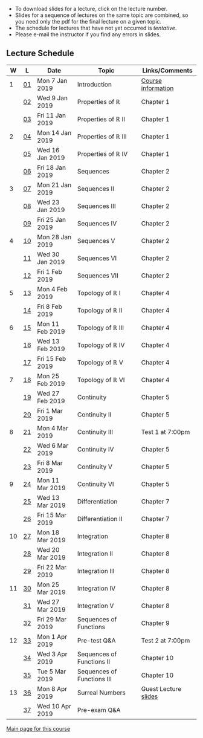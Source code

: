 * To download slides for a lecture, click on the lecture number.
* Slides for a sequence of lectures on the same topic are combined, so you need only the pdf for the final lecture on a given topic.
* The schedule for lectures that have not yet occurred is _tentative_.
* Please e-mail the instructor if you find any errors in slides.

## Lecture Schedule

| W | L | Date | Topic | Links/Comments |
|---|---|------|-------|----------------|
| 1 | [01](3al01_2019.pdf) | Mon 7 Jan 2019 | Introduction |  [Course information](../handouts/3ainfo_2019.pdf) |
|  | [02](3al02_2019.pdf) | Wed 9 Jan 2019 | Properties of &#8477; |  Chapter 1 |
|  | [03](3al03_2019.pdf) | Fri 11 Jan 2019 | Properties of &#8477; II |  Chapter 1 |
| 2 | [04](3al04_2019.pdf) | Mon 14 Jan 2019 | Properties of &#8477; III |  Chapter 1 |
|  | [05](3al05_2019.pdf) | Wed 16 Jan 2019 | Properties of &#8477; IV |  Chapter 1 |
|  | [06](3al06_2019.pdf) | Fri 18 Jan 2019 | Sequences |  Chapter 2 |
| 3 | [07](3al07_2019.pdf) | Mon 21 Jan 2019 | Sequences II |  Chapter 2 |
|  | [08](3al08_2019.pdf) | Wed 23 Jan 2019 | Sequences III |  Chapter 2 |
|  | [09](3al09_2019.pdf) | Fri 25 Jan 2019 | Sequences IV |  Chapter 2 |
| 4 | [10](3al10_2019.pdf) | Mon 28 Jan 2019 | Sequences V |  Chapter 2 |
|  | [11](3al11_2019.pdf) | Wed 30 Jan 2019 | Sequences VI |  Chapter 2 |
|  | [12](3al12_2019.pdf) | Fri 1 Feb 2019 | Sequences VII |  Chapter 2 |
| 5 | [13](3al13_2019.pdf) | Mon 4 Feb 2019 | Topology of &#8477; I | Chapter 4 |
|  | [14](3al14_2019.pdf) | Fri 8 Feb 2019 | Topology of &#8477; II | Chapter 4 |
| 6 | [15](3al15_2019.pdf) | Mon 11 Feb 2019 | Topology of &#8477; III | Chapter 4 |
|  | [16](3al16_2019.pdf) | Wed 13 Feb 2019 | Topology of &#8477; IV | Chapter 4 |
|  | [17](3al17_2019.pdf) | Fri 15 Feb 2019 | Topology of &#8477; V | Chapter 4 |
| 7 | [18](3al18_2019.pdf) | Mon 25 Feb 2019 | Topology of &#8477; VI | Chapter 4 |
|  | [19](3al19_2019.pdf) | Wed 27 Feb 2019 | Continuity | Chapter 5 |
|  | [20](3al20_2019.pdf) | Fri 1 Mar 2019 | Continuity II | Chapter 5 |
| 8 | [21](3al21_2019.pdf) | Mon 4 Mar 2019 | Continuity III | Test 1 at 7:00pm |
|  | [22](3al22_2019.pdf) | Wed 6 Mar 2019 | Continuity IV | Chapter 5 |
|  | [23](3al23_2019.pdf) | Fri 8 Mar 2019 | Continuity V | Chapter 5 |
| 9 | [24](3al24_2019.pdf) | Mon 11 Mar 2019 | Continuity VI | Chapter 5 |
|  | [25](3al25_2019.pdf) | Wed 13 Mar 2019 | Differentiation | Chapter 7 |
|  | [26](3al26_2019.pdf) | Fri 15 Mar 2019 | Differentiation II | Chapter 7 |
| 10 | [27](3al27_2019.pdf) | Mon 18 Mar 2019 | Integration | Chapter 8 |
|  | [28](3al28_2019.pdf) | Wed 20 Mar 2019 | Integration II | Chapter 8 |
|  | [29](3al29_2019.pdf) | Fri 22 Mar 2019 | Integration III | Chapter 8 |
| 11 | [30](3al30_2019.pdf) | Mon 25 Mar 2019 | Integration IV | Chapter 8 |
|  | [31](3al31_2019.pdf) | Wed 27 Mar 2019 | Integration V | Chapter 8 |
|  | [32](3al32_2019.pdf) | Fri 29 Mar 2019 | Sequences of Functions | Chapter 9 |
| 12 | [33](3al33_2019.pdf) | Mon 1 Apr 2019 | Pre-test Q&A | Test 2 at 7:00pm |
|  | [34](3al34_2019.pdf) | Wed 3 Apr 2019 | Sequences of Functions II | Chapter 10 |
|  | [35](3al35_2019.pdf) | Tue 5 Mar 2019 | Sequences of Functions III | Chapter 10 |
| 13 | [36](3al36_2019.pdf) | Mon 8 Apr 2019 | Surreal Numbers | Guest Lecture<br>[slides](./surreal2019.pdf) |
|  | [37](3al37_2019.pdf) | Wed 10 Apr 2019 | Pre-exam Q&A |  |

[Main page for this course](https://davidearn.github.io/math3a/)
